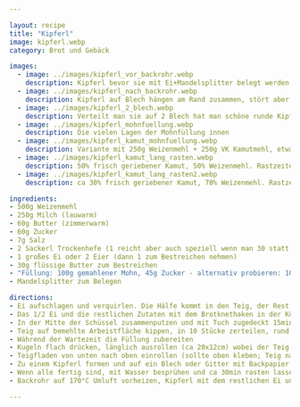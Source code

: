```yaml
---

layout: recipe
title: "Kipferl"
image: kipferl.webp
category: Brot und Gebäck

images:
  - image: ../images/kipferl_vor_backrohr.webp
    description: Kipferl bevor sie mit Ei+Mandelsplitter belegt werden und ins Rohr kommen
  - image: ../images/kipferl_nach_backrohr.webp
    description: Kipferl auf Blech hängen am Rand zusammen, stört aber nicht
  - image: ../images/kipferl_2_blech.webp
    description: Verteilt man sie auf 2 Blech hat man schöne runde Kipferl (hier 50% Vollkorn)
  - image: ../images/kipferl_mohnfuellung.webp
    description: Die vielen Lagen der Mohnfüllung innen
  - image: ../images/kipferl_kamut_mohnfuellung.webp
    description: Variante mit 250g Weizenmehl + 250g VK Kamutmehl, etwas kürzer geknetet und etwas mehr Mohnfüllung ist auch sehr gut
  - image: ../images/kipferl_kamut_lang_rasten.webp
    description: 50% frisch geriebener Kamut, 50% Weizenmehl. Rastzeiten verdoppelt (am Ende mehrfach besprüht vorm Reingeben). War sehr gut und noch flaumiger aber nicht unbedingt nötig
  - image: ../images/kipferl_kamut_lang_rasten2.webp
    description: ca 30% frisch geriebener Kamut, 70% Weizenmehl. Rastzeiten verdoppelt dafür nur 1 Sackerl Trockenhefe; keine Mandelsplitter. War sehr gut aber evtl etwas kompakter.

ingredients:
- 500g Weizenmehl
- 250g Milch (lauwarm)
- 60g Butter (zimmerwarm)
- 60g Zucker
- 7g Salz
- 2 Sackerl Trockenhefe (1 reicht aber auch speziell wenn man 30 statt 15min rasten lässt)
- 1 großes Ei oder 2 Eier (dann 1 zum Bestreichen nehmen)
- 30g flüssige Butter zum Bestreichen
- "Füllung: 100g gemahlener Mohn, 45g Zucker - alternativ probieren: 100g geriebene Mandeln oder Haselnüsse, 50g Zucker, 3g Zimt"
- Mandelsplitter zum Belegen

directions:
- Ei aufschlagen und verquirlen. Die Hälfe kommt in den Teig, der Rest wird später benötigt.
- Das 1/2 Ei und die restlichen Zutaten mit dem Brotknethaken in der Küchenmaschine 3min Stufe 2, 7min Stufe 3 kneten
- In der Mitte der Schüssel zusammenputzen und mit Tuch zugedeckt 15min (besser 30) rasten lassen
- Teig auf bemehlte Arbeistfläche kippen, in 10 Stücke zerteilen, rund formen und nochmal mit Tuch abgedeckt 15min (besser 30) rasten lassen
- Während der Wartezeit die Füllung zubereiten
- Kugeln flach drücken, länglich ausrollen (ca 20x12cm) wobei der Teig oben spitz zulaufen kann; dann mit flüssiger Butter bestreichen und Füllung auf Teigfladen verteilen
- Teigfladen von unten nach oben einrollen (sollte oben kleben; Teig nach unten ziehen während Rollen und links+rechts dünner ausrollen).
- Zu einem Kipferl formen und auf ein Blech oder Gitter mit Backpapier geben (je Blech 5 Stk)
- Wenn alle fertig sind, mit Wasser besprühen und ca 30min rasten lassen
- Backrohr auf 170°C Umluft vorheizen, Kipferl mit dem restlichen Ei und Mandelsplittern bedecken und ca 18-20min backen

---
```

